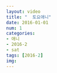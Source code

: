 ```yaml
---
layout: video
title: "  토요애니"
date: 2016-01-01
num: 1
categories:
- 애니
- 2016-2
- sat
tags: [2016-2]
img: 
---
```

